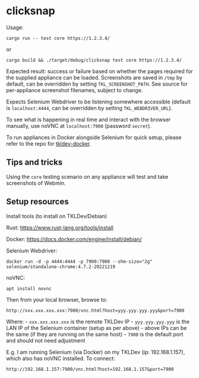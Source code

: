 # clicksnap

Usage:

```
cargo run -- test core https://1.2.3.4/
```

or

```
cargo build && ./target/debug/clicksnap test core https://1.2.3.4/
```

Expected result: success or failure based on whether the pages required for the supplied appliance can be loaded. Screenshots are saved in `/tmp` by default, can be overridden by setting `TKL_SCREENSHOT_PATH`. See source for per-appliance screenshot filenames, subject to change.

Expects Selenium Webdriver to be listening somewhere accessible (default is `localhost:4444`, can be overridden by setting `TKL_WEBDRIVER_URL`).

To see what is happening in real time and interact with the browser manually, use noVNC at `localhost:7900` (password `secret`).

To run appliances in Docker alongside Selenium for quick setup, please refer to the repo for [tkldev-docker](https://github.com/turnkeylinux/tkldev-docker).

## Tips and tricks

Using the `core` testing scenario on any appliance will test and take screenshots of Webmin.

## Setup resources

Install tools (to install on TKLDev/Debian)

Rust: https://www.rust-lang.org/tools/install

Docker: https://docs.docker.com/engine/install/debian/

Selenium Webdriver:

```
docker run -d -p 4444:4444 -p 7900:7900 --shm-size="2g" selenium/standalone-chrome:4.7.2-20221219
```

noVNC:

```
apt install novnc
```
Then from your local browser, browse to:

```
http://xxx.xxx.xxx.xxx:7900/vnc.html?host=yyy.yyy.yyy.yyy&port=7900
```
Where:
    - `xxx.xxx.xxx.xxx` is the remote TKLDev IP
    - `yyy.yyy.yyy.yyy` is the LAN IP of the Selenium container (setup as per above)
    - above IPs can be the same (if they are running on the same host)
    - `7900` is the default port and should not need adjustment

E.g. I am running Selenium (via Docker) on my TKLDev (ip: 192.168.1.157), which also has noVNC installed. To connect:

```
http://192.168.1.157:7900/vnc.html?host=192.168.1.157&port=7900
```
